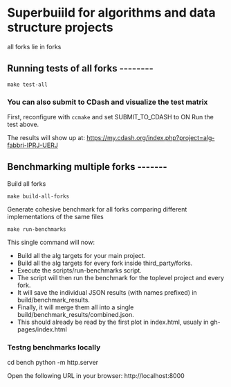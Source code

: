 # Superbuiild for algorithms and data structure projects

all forks lie in forks

## Running tests of all forks --------
```
make test-all
```
### You can also submit to CDash and visualize the test matrix
First, reconfigure with `ccmake` and set SUBMIT_TO_CDASH to ON 
Run the test above.

The results will show up at:
https://my.cdash.org/index.php?project=alg-fabbri-IPRJ-UERJ

## Benchmarking multiple forks -------

Build all forks
```
make build-all-forks
```

Generate cohesive benchmark for all forks comparing different implementations of
the same files

```
make run-benchmarks
```

  This single command will now:
   * Build all the alg targets for your main project.
   * Build all the alg targets for every fork inside third_party/forks.
   * Execute the scripts/run-benchmarks script.
   * The script will then run the benchmark for the toplevel project and every fork.
   * It will save the individual JSON results (with names prefixed) in build/benchmark_results.
   * Finally, it will merge them all into a single build/benchmark_results/combined.json.
   * This should already be read by the first plot in index.html, usualy in gh-pages/index.html

### Testng benchmarks locally

cd bench
python -m http.server

Open the following URL in your browser:
http://localhost:8000
